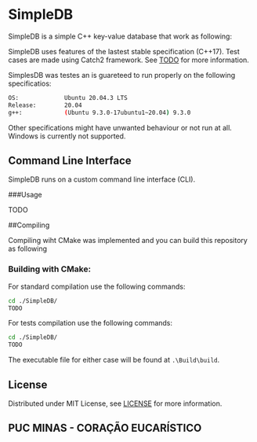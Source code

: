 # SimpleDB

SimpleDB is a simple C++ key-value database that work as following:

SimpleDB uses features of the lastest stable specification (C++17).
Test cases are made using Catch2 framework. See [TODO](TODO) for
more information.

SimplesDB was testes an is guareteed to run properly on the following
specificatios:
```bash
OS:             Ubuntu 20.04.3 LTS
Release:        20.04
g++:            (Ubuntu 9.3.0-17ubuntu1~20.04) 9.3.0
```
Other specifications might have unwanted behaviour or not run at all.
Windows is currently not supported.

## Command Line Interface
SimpleDB runs on a custom command line interface (CLI).

###Usage

TODO

##Compiling

Compiling wiht CMake was implemented and you can build this repository as following

### Building with CMake:

For standard compilation use the following commands:
```bash
cd ./SimpleDB/
TODO
```

For tests compilation use the following commands:
```bash
cd ./SimpleDB/
TODO
```

The executable file for either case will be found at `.\Build\build`.

## License

Distributed under MIT License, see [LICENSE](LICENSE) for more information.

## PUC MINAS - CORAÇÃO EUCARÍSTICO
